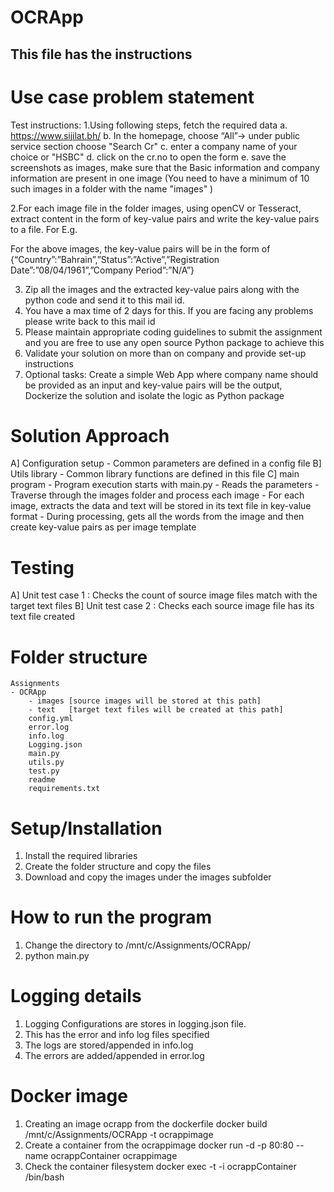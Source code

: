 # OCRApp

## This file has the instructions ##

# Use case problem statement
Test instructions:
1.Using following steps, fetch the required data
a. https://www.sijilat.bh/
b. In the homepage, choose “All”-> under public service section choose "Search Cr"
c. enter a company name of your choice or "HSBC"
d. click on the cr.no to open the form
e. save the screenshots as images, make sure that the Basic information and company information are present in one image
		(You need to have a minimum of 10 such images in a folder with the name "images" )

2.For each image file in the folder images, using openCV or Tesseract, extract content in the form of key-value pairs and write the key-value pairs to a file. For E.g.
 
For the above images, the key-value pairs will be in the form of {“Country”:”Bahrain”,”Status”:”Active”,”Registration Date”:”08/04/1961”,”Company Period”:”N/A”}

3. Zip all the images and the extracted key-value pairs along with the python code and send it to this mail id.
4. You have a max time of 2 days for this. If you are facing any problems please write back to this mail id
5. Please maintain appropriate coding guidelines to submit the assignment and you are free to use any open source Python package to achieve this
6. Validate your solution on more than on company and provide set-up instructions 
7. Optional tasks: Create a simple Web App where company name should be provided as an input and key-value pairs will be the output, Dockerize the solution and isolate the logic as Python package



# Solution Approach
   A] Configuration setup
     - Common parameters are defined in a config file
   B] Utils library
     - Common library functions are defined in this file
   C] main program
     - Program execution starts with main.py
     - Reads the parameters
     - Traverse through the images folder and process each image
     - For each image, extracts the data and text will be stored in its text file in key-value format
     - During processing, gets all the words from the image and then create key-value pairs as per image template


# Testing
   A] Unit test case 1 : Checks the count of source image files match with the target text files
   B] Unit test case 2 : Checks each source image file has its text file created


# Folder structure
    Assignments
    - OCRApp
        - images [source images will be stored at this path]
        - text   [target text files will be created at this path]
        config.yml
        error.log
        info.log
        Logging.json
        main.py
        utils.py
        test.py
        readme
        requirements.txt


# Setup/Installation
1. Install the required libraries
2. Create the folder structure and copy the files
3. Download and copy the images under the images subfolder


# How to run the program
1. Change the directory to /mnt/c/Assignments/OCRApp/
2. python main.py


# Logging details
1. Logging Configurations are stores in logging.json file. 
2. This has the error and info log files specified
3. The logs are stored/appended in info.log
4. The errors are added/appended in error.log

# Docker image
1. Creating an image ocrapp from the dockerfile
   docker build /mnt/c/Assignments/OCRApp -t ocrappimage
2. Create a container from the ocrappimage
   docker run -d -p 80:80 --name ocrappContainer ocrappimage
3. Check the container filesystem
   docker exec -t -i ocrappContainer /bin/bash
